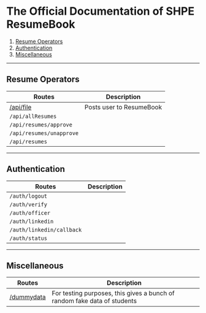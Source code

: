# The Official Documentation of SHPE ResumeBook

1. [Resume Operators](#resume-operators)
1. [Authentication](#authentication)
1. [Miscellaneous](#miscellaneous)

---

## <span id="resume-operators">Resume Operators</span>

| Routes                   | Description              |
| ------------------------ | ------------------------ |
| [/api/file](./api/file)  | Posts user to ResumeBook |
| `/api/allResumes`        |                          |
| `/api/resumes/approve`   |                          |
| `/api/resumes/unapprove` |                          |
| `/api/resumes`           |                          |

---

## <span id="authentication">Authentication</span>

| Routes                    | Description |
| ------------------------- | ----------- |
| `/auth/logout`            |             |
| `/auth/verify`            |             |
| `/auth/officer`           |             |
| `/auth/linkedin`          |             |
| `/auth/linkedin/callback` |             |
| `/auth/status`            |             |

---

## <span id="miscellaneous">Miscellaneous</span>

| Routes                            | Description                                                              |
| --------------------------------- | ------------------------------------------------------------------------ |
| [/dummydata](./misc/dummydata.md) | For testing purposes, this gives a bunch of random fake data of students |

